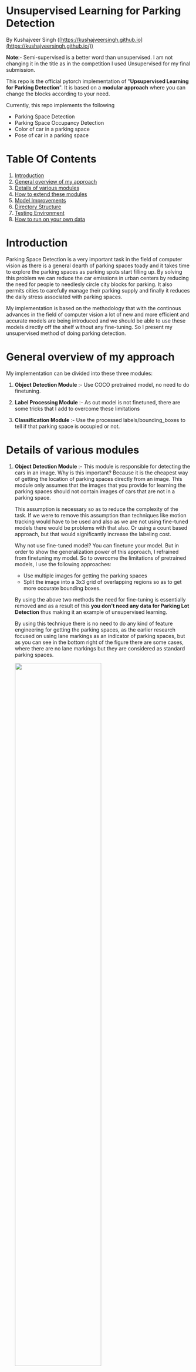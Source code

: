 # Unsupervised Learning for Parking Detection
By Kushajveer Singh ([https://kushajveersingh.github.io](https://kushajveersingh.github.io/))

**Note**:- Semi-supervised is a better word than unsupervised. I am not changing it in the title as in the competition I used Unsupervised for my final submission.

This repo is the official pytorch implementation of "**Upsupervised Learning for Parking Detection**". It is based on a **modular approach** where you can change the blocks according to your need.

Currently, this repo implements the following
* Parking Space Detection
* Parking Space Occupancy Detection
* Color of car in a parking space
* Pose of car in a parking space

# Table Of Contents
1. [Introduction](#introduction)
2. [General overview of my approach](#general-overview-of-my-approach)
3. [Details of various modules](#details-of-various-modules)
4. [How to extend these modules](#how-to-extend-these-modules)
5. [Model Improvements](#model-improvements)
5. [Directory Structure](#directory-structure)
6. [Testing Environment](#testing-environment)
7. [How to run on your own data](#how-to-run-on-your-own-data)

# Introduction
Parking Space Detection is a very important task in the field of computer vision as there is a general dearth of parking spaces toady and it takes time to explore the parking spaces as parking spots start filling up. By solving this problem we can reduce the car emissions in urban centers by reducing the need for people to needlesly circle city blocks for parking. It also permits cities to carefully manage their parking supply and finally it reduces the daily stress associated with parking spaces.

My implementation is based on the methodology that with the continous advances in the field of computer vision a lot of new and more efficient and accurate models are being introduced and we should be able to use these models directly off the shelf without any fine-tuning. So I present my unsupervised method of doing parking detection.

# General overview of my approach

My implementation can be divided into these three modules:
1. **Object Detection Module** :- Use COCO pretrained model, no need to do finetuning.

2. **Label Processing Module** :- As out model is not finetuned, there are some tricks that I add to overcome these limitations

3. **Classification Module** :- Use the processed labels/bounding_boxes to tell if that parking space is occupied or not.

# Details of various modules
1. **Object Detection Module** :- This module is responsible for detecting the cars in an image. Why is this important? Because it is the cheapest way of getting the location of parking spaces directly from an image. This module only assumes that the images that you provide for learning the parking spaces should not contain images of cars that are not in a parking space.

    This assumption is necessary so as to reduce the complexity of the task. If we were to remove this assumption than techniques like motion tracking would have to be used and also as we are not using fine-tuned models there would be problems with that also. Or using a count based approach, but that would significantly increase the labeling cost.

    Why not use fine-tuned model? You can finetune your model. But in order to show the generalization power of this approach, I refrained from finetuning my model. So to overcome the limitations of pretrained models, I use the following approaches:
    * Use multiple images for getting the parking spaces
    * Split the image into a 3x3 grid of overlapping regions so as to get more occurate bounding boxes. 
    
    By using the above two methods the need for fine-tuning is essentially removed and as a result of this **you don't need any data for Parking Lot Detection** thus making it an example of unsupervised learning.

    By using this technique there is no need to do any kind of feature engineering for getting the parking spaces, as the earlier research focused on using lane markings as an indicator of parking spaces, but as you can see in the bottom right of the figure there are some cases, where there are no lane markings but they are considered as standard parking spaces.

    <img src='docs/Extra/fe_drawback_edit.jpg' width=70%>

2. **Label Processing Module** :- I use *label* to refer to the bounding boxes produced by the object detection model. Now to process the labels/bounding boxes we require this module. This module mainly solves the following:
    * Combine bounding boxes from multiple images
    * Combine bounding boxes from the multiple splits of an image with the original image
    * Technique to remove the redundant and overlapping boudning boxes from the images

3. **Classification Module** :- This a combination of 3 models. All the models have been trained on custom datasets, which you can find in the `data` folder.

    First module is responsible for the classification of patches (that we get after the Label Processing Module) as occupied or not. This is a Resnet50 with a custom head.

    Second module is responsible for getting the color of the car in that patch. The colors include, White-0, Silver-1, Black-2, Grey-3, Blue-4, Red-5, Brown-6, Green-7, Others-8. This is a Resnet50 with a custom head.

    Third module is responsible for getting the pose of the car in the patch. There are three poses possible,front facing (0), back facing (1) or side ways (2).

# How to extend these modules
1. **Object Detection Module** :- This repo used [M2Det](https://arxiv.org/abs/1811.04533) as a object detection model. If you want to use some other model for object detection all you need to do is clone the source code of the model and run the inference script provided in the README of the repo.

    1. Refer to the [Directory Structure](#directory-structure) for details on how to setup up your directory.
    2. Clone the source code of your object detction model in `src/`
    3. Refer to the model instructions on how to do inference for your images. The final output should be a dictionary such that `locs[img_path] = [list of bounding boxes for that image]` and the bounding boxes should be `(x_min, y_min, x_max, y_max)` i.e. topleft corner and bottom right corner. And the dictionary should be stored as binary pickled object as
        ```python
        f = open('save_name.txt', 'wb')
        pickle.dump(locs)
        f.close()
        ```
        Refer to `training/m2det/detect_parking_spaces.py` on how I modified the script for the above cases.

2. **Label Processing Module** :- No changes need to be made here.

3. **Classification Module** :-
    To use another model you just need to define a function that returns your model. The code for my `get_color_model()` is as follows
    ```python
    def get_color_model():
        # By default the model is loaded on CPU
        model = resnet50()
        model.load_state_dict(torch.load('training/color_classifier.pth'))
        model.eval()
        return model
    ```

# Model Improvements
1. [EfficientNet](https://ai.googleblog.com/2019/05/efficientnet-improving-accuracy-and.html):- It can be considered as the next revolutionary model after ResNet. It shows promising results. It is officially implemented in Tensorflow, but work is going on to reproduce the training results on Imagenet in PyTorch. This model with one-eight of parameters as Resnet-152 has better top-1 accuracy.

2. Apart from Classification models, an object detection model with EfficientNet can also be made. 

3. I have previously tested with YOLO and RefineNet models for my Object Detection Module also, and the results are similar. It is possibly due to the powerful Label Processing Module.

    ***Note**: The only reason I used M2Det model here, was because it was a new paper at that time and I was very impressed by the technique that they discussed in the paper.*


# Directory Structure
1. `data` folder:
    
    * `color` and `Color`. These folders contain the custom dataset that I used to train my model for color detection.  I first trained on `color` and then fine-tuned on `Color`.

    * `Pose` contains the custom dataset that I used for detecting the pose of a car in an image.

    * `images` contains `out.mp4` and `test.jpg`. `out.mp4` is used to get the locations of parking spaces in an image and `test.jpg` is used to test our model for that parking space location.

    * `annotations` contains `annotations.json` which contains the label file for `test.jpg`

    * The temporary datasets are also created in this directory. (Details for it are available further)

2. `docs` folder:

    * `README.md`
    * `presentation.pdf` or `presentation.odf`
    * `Extras`: These are the images that I included in the presentation and README.

3. `training` folder:

    * `m2det` This if a github clone of the official [repo](https://github.com/qijiezhao/M2Det), except the code has been converted from PyTorch0.4 to PyTorch 1.1 and all the redundant code has been removed. A custom inference script, `detect_parking_spaces.py` has also been created to meet my specific needs.

    * The weights for the Pose detection, Color Detection and Occupancy Detection models are stored here as `*_classifier.pth`

    * Scripts for creating the models are also placed here as `*_classifier.py`

    * `inference.py` The inference script I used to get the final predictions from the models

    * `notebooks` folder. The jupyter notebooks I used when coding up this project. (not maintained)

4. `requirements.txt`. The main requirements for this project include

    * PyTorch
    * torchvision
    * Python OpenCV
    * imageio
    * Numpy
    * Matplotlib
    
    There are some additional dependencies but they are only needed for M2Det.

5. `model.py`. Main script that contains wrapper for the complete project.

# Testing Environment
* Ubuntu 18.04 LTS
* Python 3.7.3
* Numpy 1.16.4
* matplotlib 3.1.0
* OpenCV 4.0.0
* imageio 2.5.0
* PyTorch 1.1.0
* torchvision 0.3.0

# How to run on your own data
You have to manually download the object-detection model weights. You can download the weights from this [link](https://drive.google.com/file/d/1NM1UDdZnwHwiNDxhcP-nndaWj24m-90L/view). After downloading them place the weights in `training/m2det/weights`.

`model.py` takes the following arguments. These arguments are same for the `Model` class defined in the `model.py`.

| Name | default | description|
| -- | -- | -- |
| dir | data/temp | Name of directory to store intermediate results like detection result images|
| make_splits | False | If true, then all your images would be split into 3x3 grid and the training would be done on those 3x3 + 1(original image) |
| gpu | False | If True, then the training is done on GPU |
| detection_thresh | 0.2 | The detection thresold for the object detection model, so as to detect the cars in the image |
| detection_save | False | If True save the images with predicted bounded boxes to disk (location is `dir/detection_images`) |
| detection_show | False | If True show the images with the predicted bounded boxes in a new window (there is some delay also) |
| label_thresh | 0.5 | The threshold for the maximum relative overlap between two bounding boxes that is allowed |
| label_save | False | If True save the images with the merged bounding boxes to disk (location is `dir/labels_images`)
| label_show | False | If True show the image with the merged bounding boxes in a new window |

As an example, I already have the video and image input in the `data/images` folder. So to run my program on this data, use this command
```
python model.py --video-path=data/images/out.mp4 
```

The `Model` class follows the same structure. Ideally, you don't need to change any values in the constructor. You can directly call the `Model.predict()` method
```python
    def predict(self, video_path, x:np.ndarray=None):
```
